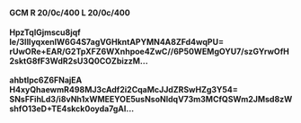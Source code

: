 #### GCM R 20/0c/400 L 20/0c/400
**HpzTqlGjmscu8jqf**<br/>**le/3lIIyqxenlW6G4S7agVGHkntAPYMN4A8ZFd4wqPU=**<br/>**rUwORe+EAR/G2TpXFZ6WXnhpoe4ZwC//6P50WEMgOYU7/szGYrwOfH2sktG8fF3WdR2sU3Q0COZbizzM...**<br/><br/>
**ahbtIpc6Z6FNajEA**<br/>**H4xyQhaewmR498MJ3cAdf2i2CqaMcJJdZRSwHZg3Y54=**<br/>**SNsFFihLd3/i8vNh1xWMEEYOE5usNsoNldqV73m3MCfQSWm2JMsd8zWshfO13eD+TE4skck0oyda7gAI...**